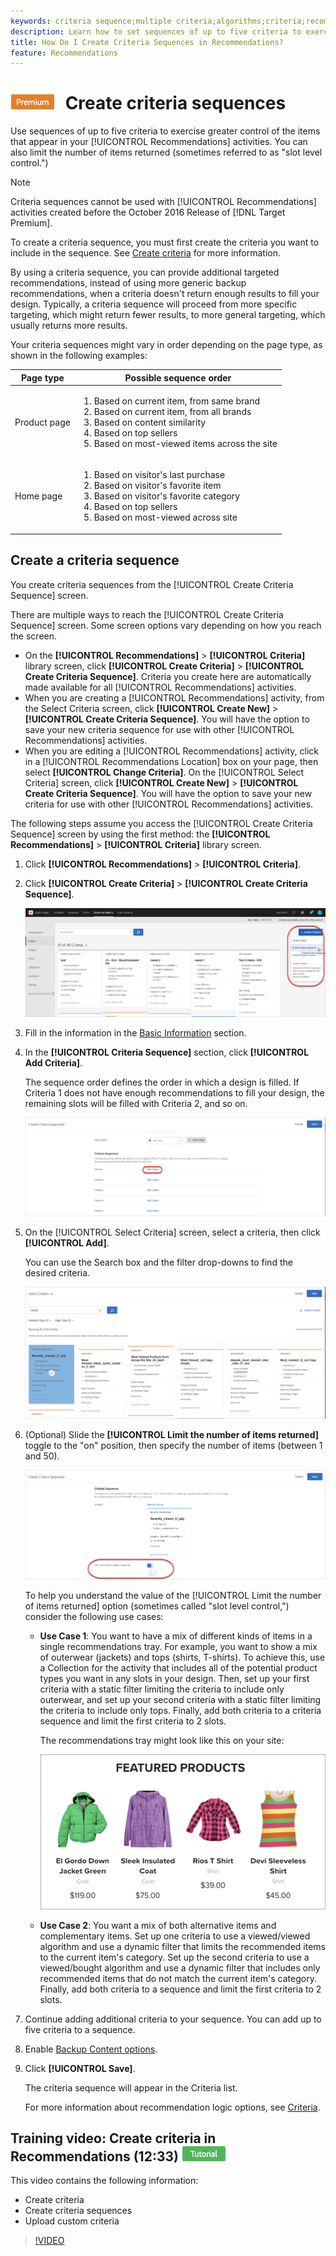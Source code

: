 ```yaml
---
keywords: criteria sequence;multiple criteria;algorithms;criteria;recommendations criteria;sequence;limit number of items returned;slot level control;slot
description: Learn how to set sequences of up to five criteria to exercise greater control of the items that appear in your Adobe Target Recommendations activities.
title: How Do I Create Criteria Sequences in Recommendations?
feature: Recommendations
---
```


# ![PREMIUM](/help/assets/premium.png) Create criteria sequences

Use sequences of up to five criteria to exercise greater control of the items that appear in your [!UICONTROL Recommendations] activities. You can also limit the number of items returned (sometimes referred to as "slot level control.")

>[!NOTE]
>
>Criteria sequences cannot be used with [!UICONTROL Recommendations] activities created before the October 2016 Release of [!DNL Target Premium].

To create a criteria sequence, you must first create the criteria you want to include in the sequence. See [Create criteria](/help/c-recommendations/c-algorithms/create-new-algorithm.md) for more information.

By using a criteria sequence, you can provide additional targeted recommendations, instead of using more generic backup recommendations, when a criteria doesn't return enough results to fill your design. Typically, a criteria sequence will proceed from more specific targeting, which might return fewer results, to more general targeting, which usually returns more results.

Your criteria sequences might vary in order depending on the page type, as shown in the following examples:

|Page type|Possible sequence order|
| --- | --- |
|Product page|<ol><li>Based on current item, from same brand</li><li>Based on current item, from all brands</li><li>Based on content similarity</li><li>Based on top sellers</li><li>Based on most-viewed items across the site</li></ol>|
|Home page|<ol><li>Based on visitor's last purchase </li><li>Based on visitor's favorite item</li><li>Based on visitor's favorite category</li><li>Based on top sellers</li><li>Based on most-viewed across site</li></ol>|

## Create a criteria sequence

You create criteria sequences from the [!UICONTROL Create Criteria Sequence] screen.

There are multiple ways to reach the [!UICONTROL Create Criteria Sequence] screen. Some screen options vary depending on how you reach the screen.

* On the **[!UICONTROL Recommendations]** > **[!UICONTROL Criteria]** library screen, click **[!UICONTROL Create Criteria]** > **[!UICONTROL Create Criteria Sequence]**. Criteria you create here are automatically made available for all [!UICONTROL Recommendations] activities.
* When you are creating a [!UICONTROL Recommendations] activity, from the Select Criteria screen, click **[!UICONTROL Create New]** > **[!UICONTROL Create Criteria Sequence]**. You will have the option to save your new criteria sequence for use with other [!UICONTROL Recommendations] activities. 
* When you are editing a [!UICONTROL Recommendations] activity, click in a [!UICONTROL Recommendations Location] box on your page, then select **[!UICONTROL Change Criteria]**. On the [!UICONTROL Select Criteria] screen, click **[!UICONTROL Create New]** > **[!UICONTROL Create Criteria Sequence]**. You will have the option to save your new criteria for use with other [!UICONTROL Recommendations] activities. 

The following steps assume you access the [!UICONTROL Create Criteria Sequence] screen by using the first method: the **[!UICONTROL Recommendations]** > **[!UICONTROL Criteria]** library screen.

1. Click **[!UICONTROL Recommendations]** > **[!UICONTROL Criteria]**.

1. Click **[!UICONTROL Create Criteria]** > **[!UICONTROL Create Criteria Sequence]**.

   ![](assets/CreateCriteriaSequence.png)

1. Fill in the information in the [Basic Information](/help/c-recommendations/c-algorithms/create-new-algorithm.md#info) section.

1. In the **[!UICONTROL Criteria Sequence]** section, click **[!UICONTROL Add Criteria]**.

   The sequence order defines the order in which a design is filled. If Criteria 1 does not have enough recommendations to fill your design, the remaining slots will be filled with Criteria 2, and so on.

   ![Add Criteria](/help/c-recommendations/c-algorithms/assets/add-criteria.png)

1. On the [!UICONTROL Select Criteria] screen, select a criteria, then click **[!UICONTROL Add]**.

   You can use the Search box and the filter drop-downs to find the desired criteria.

   ![Select criteria](/help/c-recommendations/c-algorithms/assets/select-criteria.png)

1. (Optional) Slide the **[!UICONTROL Limit the number of items returned]** toggle to the "on" position, then specify the number of items (between 1 and 50).

   ![Limit the number of items returned toggle](/help/c-recommendations/c-algorithms/assets/limit-number.png)

   To help you understand the value of the [!UICONTROL Limit the number of items returned] option (sometimes called "slot level control,") consider the following use cases:

   * **Use Case 1**: You want to have a mix of different kinds of items in a single recommendations tray. For example, you want to show a mix of outerwear (jackets) and tops (shirts, T-shirts). To achieve this, use a Collection for the activity that includes all of the potential product types you want in any slots in your design. Then, set up your first criteria with a static filter limiting the criteria to include only outerwear, and set up your second criteria with a static filter limiting the criteria to include only tops. Finally, add both criteria to a criteria sequence and limit the first criteria to 2 slots.

     The recommendations tray might look like this on your site:

     ![Featured Products recommendations tray](/help/c-recommendations/c-algorithms/assets/featured-products.png)

   * **Use Case 2**: You want a mix of both alternative items and complementary items. Set up one criteria to use a viewed/viewed algorithm and use a dynamic filter that limits the recommended items to the current item's category. Set up the second criteria to use a viewed/bought algorithm and use a dynamic filter that includes only recommended items that do not match the current item's category. Finally, add both criteria to a sequence and limit the first criteria to 2 slots.

1. Continue adding additional criteria to your sequence. You can add up to five criteria to a sequence. 

1. Enable [Backup Content options](/help/c-recommendations/c-algorithms/create-new-algorithm.md#content).

1. Click **[!UICONTROL Save]**.

   The criteria sequence will appear in the Criteria list.

   For more information about recommendation logic options, see [Criteria](/help/c-recommendations/c-algorithms/algorithms.md).

## Training video: Create criteria in Recommendations (12:33) ![Tutorial badge](/help/assets/tutorial.png)

This video contains the following information:

* Create criteria
* Create criteria sequences
* Upload custom criteria

>[!VIDEO](https://video.tv.adobe.com/v/27694?quality=12)
